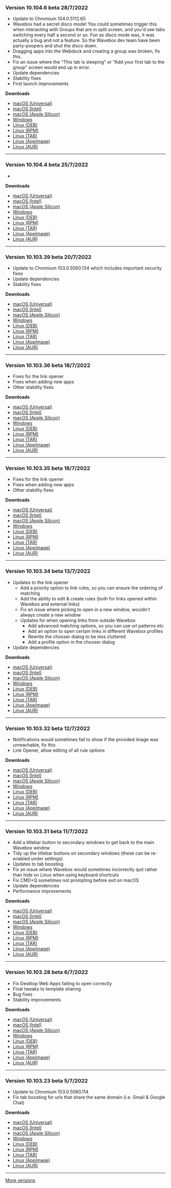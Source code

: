 <h3>Version 10.104.6 beta <span class="date">28/7/2022</span></h3>
<ul>
  <li>Update to Chromium 104.0.5112.65</li>
  <li>
    Wavebox had a secret disco mode! You could sometimes trigger this
    when interacting with Groups that are in split screen, and you'd see tabs
    switching every half a second or so. Fun as disco mode was, it was actually a
    bug and not a feature. So the Wavebox dev team have been party-poopers and
    shut the disco down.
  </li>
  <li>Dragging apps into the Webdock and creating a group was broken, fix this.</li>
  <li>
    Fix an issue where the "This tab is sleeping" or "Add your first tab to the group"
    screen would end up in error.
  </li>
  <li>Update dependencies</li>
  <li>Stability fixes</li>
  <li>First launch improvements</li>
</ul>

**Downloads**

* [macOS (Universal)](https://download.wavebox.app/beta/macuniversal/Install%20Wavebox%2010.104.6.3.dmg)
* [macOS (Intel)](https://download.wavebox.app/beta/mac/Install%20Wavebox%2010.104.6.3.dmg)
* [macOS (Apple Silicon)](https://download.wavebox.app/beta/macarm64/Install%20Wavebox%2010.104.6.3.dmg)
* [Windows](https://download.wavebox.app/beta/win/Install%20Wavebox%2010.104.6.3.exe)
* [Linux (DEB)](https://download.wavebox.app/beta/linux/deb/amd64/wavebox_10.104.6-3_amd64.deb)
* [Linux (RPM)](https://download.wavebox.app/beta/linux/rpm/x86_64/Wavebox_10.104.6-3.x86_64.rpm)
* [Linux (TAR)](https://download.wavebox.app/beta/linux/tar/Wavebox_10.104.6-3.tar.gz)
* [Linux (AppImage)](https://download.wavebox.app/beta/linux/appimage/Wavebox_10.104.6-3_x86_64.AppImage)
* [Linux (AUR)](https://aur.archlinux.org/packages/wavebox)

---

<h3>Version 10.104.4 beta <span class="date">25/7/2022</span></h3>
<ul>
  <li></li>
</ul>

**Downloads**

* [macOS (Universal)](https://download.wavebox.app/beta/macuniversal/Install%20Wavebox%2010.104.4.3.dmg)
* [macOS (Intel)](https://download.wavebox.app/beta/mac/Install%20Wavebox%2010.104.4.3.dmg)
* [macOS (Apple Silicon)](https://download.wavebox.app/beta/macarm64/Install%20Wavebox%2010.104.4.3.dmg)
* [Windows](https://download.wavebox.app/beta/win/Install%20Wavebox%2010.104.4.3.exe)
* [Linux (DEB)](https://download.wavebox.app/beta/linux/deb/amd64/wavebox_10.104.4-3_amd64.deb)
* [Linux (RPM)](https://download.wavebox.app/beta/linux/rpm/x86_64/Wavebox_10.104.4-3.x86_64.rpm)
* [Linux (TAR)](https://download.wavebox.app/beta/linux/tar/Wavebox_10.104.4-3.tar.gz)
* [Linux (AppImage)](https://download.wavebox.app/beta/linux/appimage/Wavebox_10.104.4-3_x86_64.AppImage)
* [Linux (AUR)](https://aur.archlinux.org/packages/wavebox)

---

<h3>Version 10.103.39 beta <span class="date">20/7/2022</span></h3>
<ul>
  <li>Update to Chromium 103.0.5060.134 which includes important security fixes</li>
  <li>Update dependencies</li>
  <li>Stability fixes</li>
</ul>

**Downloads**

* [macOS (Universal)](https://download.wavebox.app/beta/macuniversal/Install%20Wavebox%2010.103.39.3.dmg)
* [macOS (Intel)](https://download.wavebox.app/beta/mac/Install%20Wavebox%2010.103.39.3.dmg)
* [macOS (Apple Silicon)](https://download.wavebox.app/beta/macarm64/Install%20Wavebox%2010.103.39.3.dmg)
* [Windows](https://download.wavebox.app/beta/win/Install%20Wavebox%2010.103.39.3.exe)
* [Linux (DEB)](https://download.wavebox.app/beta/linux/deb/amd64/wavebox_10.103.39-3_amd64.deb)
* [Linux (RPM)](https://download.wavebox.app/beta/linux/rpm/x86_64/Wavebox_10.103.39-3.x86_64.rpm)
* [Linux (TAR)](https://download.wavebox.app/beta/linux/tar/Wavebox_10.103.39-3.tar.gz)
* [Linux (AppImage)](https://download.wavebox.app/beta/linux/appimage/Wavebox_10.103.39-3_x86_64.AppImage)
* [Linux (AUR)](https://aur.archlinux.org/packages/wavebox)

---

<h3>Version 10.103.36 beta <span class="date">18/7/2022</span></h3>
<ul>
  <li>Fixes for the link opener</li>
  <li>Fixes when adding new apps</li>
  <li>Other stability fixes</li>
</ul>

**Downloads**

* [macOS (Universal)](https://download.wavebox.app/beta/macuniversal/Install%20Wavebox%2010.103.36.3.dmg)
* [macOS (Intel)](https://download.wavebox.app/beta/mac/Install%20Wavebox%2010.103.36.3.dmg)
* [macOS (Apple Silicon)](https://download.wavebox.app/beta/macarm64/Install%20Wavebox%2010.103.36.3.dmg)
* [Windows](https://download.wavebox.app/beta/win/Install%20Wavebox%2010.103.36.3.exe)
* [Linux (DEB)](https://download.wavebox.app/beta/linux/deb/amd64/wavebox_10.103.36-3_amd64.deb)
* [Linux (RPM)](https://download.wavebox.app/beta/linux/rpm/x86_64/Wavebox_10.103.36-3.x86_64.rpm)
* [Linux (TAR)](https://download.wavebox.app/beta/linux/tar/Wavebox_10.103.36-3.tar.gz)
* [Linux (AppImage)](https://download.wavebox.app/beta/linux/appimage/Wavebox_10.103.36-3_x86_64.AppImage)
* [Linux (AUR)](https://aur.archlinux.org/packages/wavebox)

---

<h3>Version 10.103.35 beta <span class="date">18/7/2022</span></h3>
<ul>
  <li>Fixes for the link opener</li>
  <li>Fixes when adding new apps</li>
  <li>Other stability fixes</li>
</ul>

**Downloads**

* [macOS (Universal)](https://download.wavebox.app/beta/macuniversal/Install%20Wavebox%2010.103.35.3.dmg)
* [macOS (Intel)](https://download.wavebox.app/beta/mac/Install%20Wavebox%2010.103.35.3.dmg)
* [macOS (Apple Silicon)](https://download.wavebox.app/beta/macarm64/Install%20Wavebox%2010.103.35.3.dmg)
* [Windows](https://download.wavebox.app/beta/win/Install%20Wavebox%2010.103.35.3.exe)
* [Linux (DEB)](https://download.wavebox.app/beta/linux/deb/amd64/wavebox_10.103.35-3_amd64.deb)
* [Linux (RPM)](https://download.wavebox.app/beta/linux/rpm/x86_64/Wavebox_10.103.35-3.x86_64.rpm)
* [Linux (TAR)](https://download.wavebox.app/beta/linux/tar/Wavebox_10.103.35-3.tar.gz)
* [Linux (AppImage)](https://download.wavebox.app/beta/linux/appimage/Wavebox_10.103.35-3_x86_64.AppImage)
* [Linux (AUR)](https://aur.archlinux.org/packages/wavebox)

---

<h3>Version 10.103.34 beta <span class="date">13/7/2022</span></h3>
<ul>
  <li>
    Updates to the link opener
    <ul>
      <li>Add a priority option to link rules, so you can ensure the ordering of matching</li>
      <li>Add the ability to edit & create rules (both for links opened within Wavebox and external links)</li>
      <li>Fix an issue where picking to open in a new window, wouldn't always create a new window</li>
      <li>
        Updates for when opening links from outside Wavebox
        <ul>
          <li>Add advanced matching options, so you can use url patterns etc</li>
          <li>Add an option to open certain links in different Wavebox profiles</li>
          <li>Rewrite the chooser dialog to be less cluttered</li>
          <li>Add a profile option in the chooser dialog</li>
        </ul>
      </li>
    </ul>
  </li>
  <li>Update dependencies</li>
</ul>

**Downloads**

* [macOS (Universal)](https://download.wavebox.app/beta/macuniversal/Install%20Wavebox%2010.103.34.3.dmg)
* [macOS (Intel)](https://download.wavebox.app/beta/mac/Install%20Wavebox%2010.103.34.3.dmg)
* [macOS (Apple Silicon)](https://download.wavebox.app/beta/macarm64/Install%20Wavebox%2010.103.34.3.dmg)
* [Windows](https://download.wavebox.app/beta/win/Install%20Wavebox%2010.103.34.3.exe)
* [Linux (DEB)](https://download.wavebox.app/beta/linux/deb/amd64/wavebox_10.103.34-3_amd64.deb)
* [Linux (RPM)](https://download.wavebox.app/beta/linux/rpm/x86_64/Wavebox_10.103.34-3.x86_64.rpm)
* [Linux (TAR)](https://download.wavebox.app/beta/linux/tar/Wavebox_10.103.34-3.tar.gz)
* [Linux (AppImage)](https://download.wavebox.app/beta/linux/appimage/Wavebox_10.103.34-3_x86_64.AppImage)
* [Linux (AUR)](https://aur.archlinux.org/packages/wavebox)

---

<h3>Version 10.103.32 beta <span class="date">12/7/2022</span></h3>
<ul>
  <li>Notifications would sometimes fail to show if the provided image was unreachable, fix this</li>
  <li>Link Opener, allow editing of all rule options</li>
</ul>

**Downloads**

* [macOS (Universal)](https://download.wavebox.app/beta/macuniversal/Install%20Wavebox%2010.103.32.3.dmg)
* [macOS (Intel)](https://download.wavebox.app/beta/mac/Install%20Wavebox%2010.103.32.3.dmg)
* [macOS (Apple Silicon)](https://download.wavebox.app/beta/macarm64/Install%20Wavebox%2010.103.32.3.dmg)
* [Windows](https://download.wavebox.app/beta/win/Install%20Wavebox%2010.103.32.3.exe)
* [Linux (DEB)](https://download.wavebox.app/beta/linux/deb/amd64/wavebox_10.103.32-3_amd64.deb)
* [Linux (RPM)](https://download.wavebox.app/beta/linux/rpm/x86_64/Wavebox_10.103.32-3.x86_64.rpm)
* [Linux (TAR)](https://download.wavebox.app/beta/linux/tar/Wavebox_10.103.32-3.tar.gz)
* [Linux (AppImage)](https://download.wavebox.app/beta/linux/appimage/Wavebox_10.103.32-3_x86_64.AppImage)
* [Linux (AUR)](https://aur.archlinux.org/packages/wavebox)

---

<h3>Version 10.103.31 beta <span class="date">11/7/2022</span></h3>
<ul>
  <li>Add a titlebar button to secondary windows to get back to the main Wavebox window</li>
  <li>Tidy up the titlebar buttons on secondary windows (these can be re-enabled under settings)</li>
  <li>Updates to tab boosting</li>
  <li>Fix an issue where Wavebox would sometimes incorrectly quit rather than hide on Linux when using keyboard shortcuts</li>
  <li>Fix CMD+Q sometimes not prompting before exit on macOS</li>
  <li>Update dependencies</li>
  <li>Performance improvements</li>
</ul>

**Downloads**

* [macOS (Universal)](https://download.wavebox.app/beta/macuniversal/Install%20Wavebox%2010.103.31.3.dmg)
* [macOS (Intel)](https://download.wavebox.app/beta/mac/Install%20Wavebox%2010.103.31.3.dmg)
* [macOS (Apple Silicon)](https://download.wavebox.app/beta/macarm64/Install%20Wavebox%2010.103.31.3.dmg)
* [Windows](https://download.wavebox.app/beta/win/Install%20Wavebox%2010.103.31.3.exe)
* [Linux (DEB)](https://download.wavebox.app/beta/linux/deb/amd64/wavebox_10.103.31-3_amd64.deb)
* [Linux (RPM)](https://download.wavebox.app/beta/linux/rpm/x86_64/Wavebox_10.103.31-3.x86_64.rpm)
* [Linux (TAR)](https://download.wavebox.app/beta/linux/tar/Wavebox_10.103.31-3.tar.gz)
* [Linux (AppImage)](https://download.wavebox.app/beta/linux/appimage/Wavebox_10.103.31-3_x86_64.AppImage)
* [Linux (AUR)](https://aur.archlinux.org/packages/wavebox)

---

<h3>Version 10.103.28 beta <span class="date">6/7/2022</span></h3>
<ul>
  <li>Fix Desktop Web Apps failing to open correctly</li>
  <li>Final tweaks to template sharing</li>
  <li>Bug fixes</li>
  <li>Stability improvements</li>
</ul>

**Downloads**

* [macOS (Universal)](https://download.wavebox.app/beta/macuniversal/Install%20Wavebox%2010.103.28.3.dmg)
* [macOS (Intel)](https://download.wavebox.app/beta/mac/Install%20Wavebox%2010.103.28.3.dmg)
* [macOS (Apple Silicon)](https://download.wavebox.app/beta/macarm64/Install%20Wavebox%2010.103.28.3.dmg)
* [Windows](https://download.wavebox.app/beta/win/Install%20Wavebox%2010.103.28.3.exe)
* [Linux (DEB)](https://download.wavebox.app/beta/linux/deb/amd64/wavebox_10.103.28-3_amd64.deb)
* [Linux (RPM)](https://download.wavebox.app/beta/linux/rpm/x86_64/Wavebox_10.103.28-3.x86_64.rpm)
* [Linux (TAR)](https://download.wavebox.app/beta/linux/tar/Wavebox_10.103.28-3.tar.gz)
* [Linux (AppImage)](https://download.wavebox.app/beta/linux/appimage/Wavebox_10.103.28-3_x86_64.AppImage)
* [Linux (AUR)](https://aur.archlinux.org/packages/wavebox)

---

<h3>Version 10.103.23 beta <span class="date">5/7/2022</span></h3>
<ul>
  <li>Update to Chromium 103.0.5060.114</li>
  <li>Fix tab boosting for urls that share the same domain (i.e. Gmail & Google Chat)</li>
</ul>

**Downloads**

* [macOS (Universal)](https://download.wavebox.app/beta/macuniversal/Install%20Wavebox%2010.103.23.3.dmg)
* [macOS (Intel)](https://download.wavebox.app/beta/mac/Install%20Wavebox%2010.103.23.3.dmg)
* [macOS (Apple Silicon)](https://download.wavebox.app/beta/macarm64/Install%20Wavebox%2010.103.23.3.dmg)
* [Windows](https://download.wavebox.app/beta/win/Install%20Wavebox%2010.103.23.3.exe)
* [Linux (DEB)](https://download.wavebox.app/beta/linux/deb/amd64/wavebox_10.103.23-3_amd64.deb)
* [Linux (RPM)](https://download.wavebox.app/beta/linux/rpm/x86_64/Wavebox_10.103.23-3.x86_64.rpm)
* [Linux (TAR)](https://download.wavebox.app/beta/linux/tar/Wavebox_10.103.23-3.tar.gz)
* [Linux (AppImage)](https://download.wavebox.app/beta/linux/appimage/Wavebox_10.103.23-3_x86_64.AppImage)
* [Linux (AUR)](https://aur.archlinux.org/packages/wavebox)

---
[More versions](https://wavebox.io/changelog/beta/)